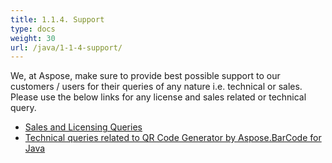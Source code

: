 ```yaml
---
title: 1.1.4. Support
type: docs
weight: 30
url: /java/1-1-4-support/
---
```


We, at Aspose, make sure to provide best possible support to our customers / users for their queries of any nature i.e. technical or sales. Please use the below links for any license and sales related or technical query.

- [Sales and Licensing Queries](http://www.aspose.com/community/forums/aspose.purchase/220/showforum.aspx)
- [Technical queries related to QR Code Generator by Aspose.BarCode for Java](https://github.com/AsposeShowcase/QR_Code_Generator_by_Aspose.BarCode_for_Java/issues)
